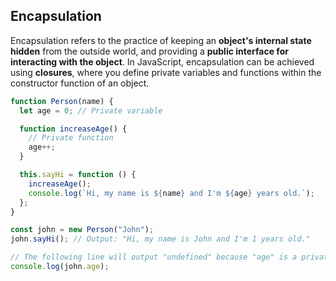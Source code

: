 ## Encapsulation

Encapsulation refers to the practice of keeping an **object's internal state hidden** from the outside world, and providing a **public interface for interacting with the object**. In JavaScript, encapsulation can be achieved using **closures**, where you define private variables and functions within the constructor function of an object.

```javascript
function Person(name) {
  let age = 0; // Private variable

  function increaseAge() {
    // Private function
    age++;
  }

  this.sayHi = function () {
    increaseAge();
    console.log(`Hi, my name is ${name} and I'm ${age} years old.`);
  };
}

const john = new Person("John");
john.sayHi(); // Output: "Hi, my name is John and I'm 1 years old."

// The following line will output "undefined" because "age" is a private variable
console.log(john.age);
```
